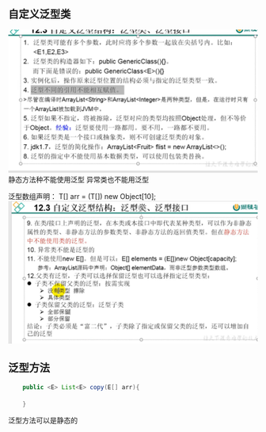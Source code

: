 ## 自定义泛型类

![](2019-11-29-20-02-22.png)
静态方法种不能使用泛型
异常类也不能用泛型

泛型数组声明：
    T[] arr = (T[]) new Object[10];
![](2019-11-29-20-08-25.png)

## 泛型方法

```java
    public <E> List<E> copy(E[] arr){

    }
```

泛型方法可以是静态的